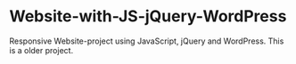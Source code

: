 # Website-with-JS-jQuery-WordPress
Responsive Website-project using JavaScript, jQuery and WordPress.
This is a older project.
